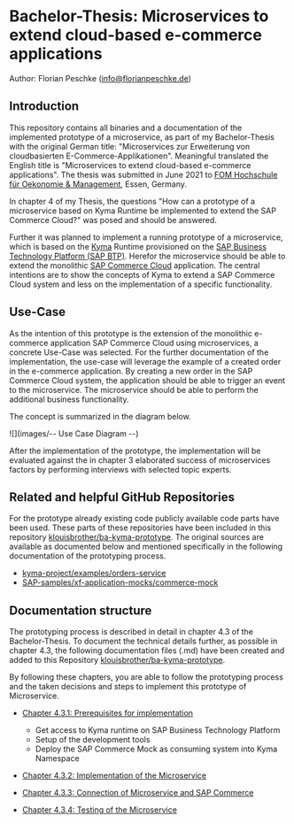 # Bachelor-Thesis: Microservices to extend cloud-based e-commerce applications

Author: Florian Peschke (info@florianpeschke.de)

## Introduction

This repository contains all binaries and a documentation of the implemented prototype of a microservice, as part of my Bachelor-Thesis with the original German title: "Microservices zur Erweiterung von cloudbasierten E-Commerce-Applikationen". Meaningful translated the English title is "Microservices to extend cloud-based e-commerce applications". The thesis was submitted in June 2021 to [FOM Hochschule für Oekonomie & Management](https://www.fom.de), Essen, Germany. 

In chapter 4 of my Thesis, the questions "How can a prototype of a microservice based on Kyma Runtime be implemented to extend the SAP Commerce Cloud?" was posed and should be answered.

Further it was planned to implement a running prototype of a microservice, which is based on the [Kyma](https://kyma-project.io) Runtime provisioned on the [SAP Business Technology Platform (SAP BTP)](https://www.sap.com/germany/products/business-technology-platform.html). Herefor the microservice should be able to extend the monolithic [SAP Commerce Cloud](https://www.sap.com/germany/products/crm/e-commerce-platforms.html) application. The central intentions are to show the concepts of Kyma to extend a SAP Commerce Cloud system and less on the implementation of a specific functionality.


## Use-Case

As the intention of this prototype is the extension of the monolithic e-commerce application SAP Commerce Cloud using microservices, a concrete Use-Case was selected. For the further documentation of the implementation, the use-case will leverage the example of a created order in the e-commerce application. By creating a new order in the SAP Commerce Cloud system, the application should be able to trigger an event to the microservice. The microservice should be able to perform the additional business functionality. 

The concept is summarized in the diagram below.

![](images/-- Use Case Diagram --)

After the implementation of the prototype, the implementation will be evaluated against the in chapter 3 elaborated success of microservices factors by performing interviews with selected topic experts. 


## Related and helpful GitHub Repositories

For the prototype already existing code publicly available code parts have been used. These parts of these repositories have been included in this repository [klouisbrother/ba-kyma-prototype](https://github.com/klouisbrother/ba-kyma-prototype). The original sources are available as documented below and mentioned specifically in the following documentation of the prototyping process.

* [kyma-project/examples/orders-service](https://github.com/kyma-project/examples/tree/main/orders-service)
* [SAP-samples/xf-application-mocks/commerce-mock](https://github.com/SAP-samples/xf-application-mocks/tree/master/commerce-mock)


## Documentation structure

The prototyping process is described in detail in chapter 4.3 of the Bachelor-Thesis. To document the technical details further, as possible in chapter 4.3, the following documentation files (.md) have been created and added to this Repository [klouisbrother/ba-kyma-prototype](https://github.com/klouisbrother/ba-kyma-prototype). 

By following these chapters, you are able to follow the prototyping process and the taken decisions and steps to implement this prototype of Microservice.

* [Chapter 4.3.1: Prerequisites for implementation](https://github.com/klouisbrother/ba-kyma-prototype/blob/main/4.3.1_prerequisites) 
    * Get access to Kyma runtime on SAP Business Technology Platform
    * Setup of the development tools
    * Deploy the SAP Commerce Mock as consuming system into Kyma Namespace

* [Chapter 4.3.2: Implementation of the Microservice](https://github.com/klouisbrother/ba-kyma-prototype/tree/main/4.3.2_implementation) 
* [Chapter 4.3.3: Connection of Microservice and SAP Commerce](https://github.com/klouisbrother/ba-kyma-prototype/tree/main/4.3.3_connection) 
* [Chapter 4.3.4: Testing of the Microservice](https://github.com/klouisbrother/ba-kyma-prototype/tree/main/4.3.4_testing) 
